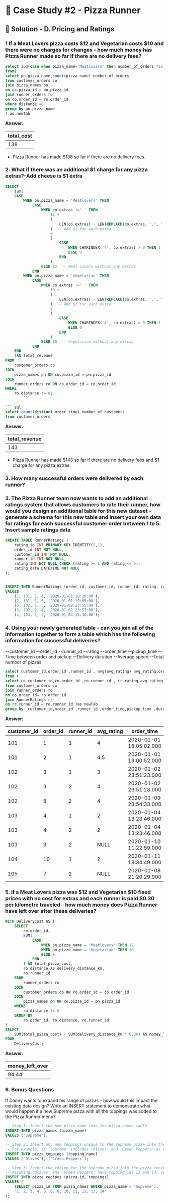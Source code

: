 # 🍕 Case Study #2 - Pizza Runner

## 🍝 Solution - D. Pricing and Ratings

### 1 If a Meat Lovers pizza costs $12 and Vegetarian costs $10 and there were no charges for changes - how much money has Pizza Runner made so far if there are no delivery fees?

````sql
select sum(case when pizza_name='Meatlovers' then number_of_orders *12 else number_of_orders *10 end) total_cost
from(
select pn.pizza_name,count(pizza_name) number_of_orders
from customer_orders co
join pizza_names pn
on co.pizza_id = pn.pizza_id
join runner_orders ro
on co.order_id = ro.order_id
where distance!=0
group by pn.pizza_name
) as newTab
````

**Answer:**

|total_cost|
|---|
|138|

- Pizza Runner has made $138 so far if there are no delivery fees.

### 2. What if there was an additional $1 charge for any pizza extras?-Add cheese is $1 extra

```sql
SELECT
    sum(
    CASE
        WHEN pn.pizza_name = 'Meatlovers' THEN
            CASE
                WHEN co.extras !=' ' THEN
                    12 +
                    (
                        LEN(co.extras) - LEN(REPLACE(co.extras, ',', '')) + 1
                    )  -- Add $1 for each extra
                    +
                    (
                        CASE
                            WHEN CHARINDEX('4', co.extras) > 0 THEN 1  -- Add $1 for cheese
                            ELSE 0
                        END
                    )
                ELSE 12  -- Meat Lovers without any extras
            END
        WHEN pn.pizza_name = 'Vegetarian' THEN
            CASE
                WHEN co.extras !=' ' THEN
                    10 +
                    (
                        LEN(co.extras) - LEN(REPLACE(co.extras, ',', '')) + 1
                    )  -- Add $1 for each extra
                    +
                    (
                        CASE
                            WHEN CHARINDEX('4', co.extras) > 0 THEN 1  -- Add $1 for cheese
                            ELSE 0
                        END
                    )
                ELSE 10  -- Vegetarian without any extras
            END
    END
    )AS total_revenue
FROM
    customer_orders co
JOIN
    pizza_names pn ON co.pizza_id = pn.pizza_id
JOIN
    runner_orders ro ON co.order_id = ro.order_id
WHERE
    ro.distance != 0;
        ```

````sql
select count(distinct order_time) number_of_customers
from customer_orders
````

**Answer:**

|total_revenue|
|---|
|143|

- Pizza Runner has made $143 so far if there are no delivery fees and $1 charge for any pizza extras.

### 3. How many successful orders were delivered by each runner?

### 3. The Pizza Runner team now wants to add an additional ratings system that allows customers to rate their runner, how would you design an additional table for this new dataset - generate a schema for this new table and insert your own data for ratings for each successful customer order between 1 to 5. Insert sample ratings data

````sql
CREATE TABLE RunnerRatings (
    rating_id INT PRIMARY KEY IDENTITY(1,1),
    order_id INT NOT NULL,
    customer_id INT NOT NULL,
    runner_id INT NOT NULL,
    rating INT NOT NULL CHECK (rating >= 1 AND rating <= 5),
    rating_date DATETIME NOT NULL
);


INSERT INTO RunnerRatings (order_id, customer_id, runner_id, rating, rating_date)
VALUES
    (1, 101, 1, 4, '2020-01-01 18:10:00'),
    (2, 101, 1, 5, '2020-01-01 19:05:00'),
    (3, 102, 1, 3, '2020-01-02 23:55:00'),
    (3, 102, 2, 4, '2020-01-02 23:57:00'),
    (4, 103, 1, 2, '2020-01-04 13:30:00');
````

### 4. Using your newly generated table - can you join all of the information together to form a table which has the following information for successful deliveries?
--customer_id
--order_id
--runner_id
--rating
--order_time
--pickup_time
--Time between order and pickup
--Delivery duration
--Average speed
--Total number of pizzas

````sql
select customer_id,order_id ,runner_id , avg(avg_rating) avg_rating,order_time,pickup_time ,duration, avg(avg_speed) avg_speed,count(pizza_id) number_pizza
from (
select co.customer_id,co.order_id ,ro.runner_id , rr.rating avg_rating ,co.order_time,ro.pickup_time ,duration,distance/DATEDIFF(MINUTE,order_time,pickup_time) avg_speed,co.pizza_id
from customer_orders co
join runner_orders ro
on co.order_id= ro.order_id
join RunnerRatings rr
on rr.runner_id = ro.runner_id )as newTab 
group by  customer_id,order_id ,runner_id ,order_time,pickup_time ,duration
````

**Answer:**

|customer_id|order_id|runner_id|avg_rating|order_time|pickup_time|duration|avg_speed|number_pizza|
|---|---|---|---|---|---|---|---|---|
|101|1|1|4|2020-01-01 18:05:02.000|2020-01-01 18:15:34.000|32|2|4|
|101|2|1|4.5|2020-01-01 19:00:52.000|2020-01-01 19:10:54.000|27|2|4|
|102|3|1|3|2020-01-02 23:51:23.000|2020-01-03 00:12:37.000|20|0.638095238095238|8|
|102|3|2|4|2020-01-02 23:51:23.000|2020-01-03 00:12:37.000|20|0.638095238095238|8|
|102|8|2|4|2020-01-09 23:54:33.000|2020-01-10 00:15:02.000|15|1.11428571428571|1|
|103|4|1|2|2020-01-04 13:23:46.000|2020-01-04 13:53:03.000|40|0.78|3|
|103|4|2|2|2020-01-04 13:23:46.000|2020-01-04 13:53:03.000|40|0.78|3|
|103|9|2|NULL|2020-01-10 11:22:59.000|1900-01-01 00:00:00.000|0|0|1|
|104|10|1|2|2020-01-11 18:34:49.000|2020-01-11 18:50:20.000|10|0.625|8|
|105|7|2|NULL|2020-01-08 21:20:29.000|2020-01-08 21:30:45.000|25|2.5|1|





### 5. If a Meat Lovers pizza was $12 and Vegetarian $10 fixed prices with no cost for extras and each runner is paid $0.30 per kilometre traveled - how much money does Pizza Runner have left over after these deliveries?

````sql
WITH DeliveryCost AS (
    SELECT
        ro.order_id,
        SUM(
            CASE
                WHEN pn.pizza_name = 'Meatlovers' THEN 12
                WHEN pn.pizza_name = 'Vegetarian' THEN 10
                ELSE 0  
            END
        ) AS total_pizza_cost,
        ro.distance AS delivery_distance_km,
        ro.runner_id
    FROM
        runner_orders ro
    JOIN
        customer_orders co ON ro.order_id = co.order_id
    JOIN
        pizza_names pn ON co.pizza_id = pn.pizza_id
    WHERE
        ro.distance != 0
    GROUP BY
        ro.order_id, ro.distance, ro.runner_id
)
SELECT
    SUM(total_pizza_cost) - SUM(delivery_distance_km * 0.30) AS money_left_over
FROM
    DeliveryCost;
````

**Answer:**

|money_left_over|
|---|
|94.44|



### 6. Bonus Questions

 If Danny wants to expand his range of pizzas - how would this impact the existing data design? Write an INSERT statement to demonstrate what would happen if a new Supreme pizza with all the toppings was added to the Pizza Runner menu?

````sql
-- Step 1: Insert the new pizza name into the pizza_names table
INSERT INTO pizza_names (pizza_name)
VALUES ('Supreme');

-- Step 2: Insert any new toppings unique to the Supreme pizza into the pizza_toppings table (if needed)
-- For example, if 'Supreme' includes 'Olives' and 'Green Peppers' as new toppings:
INSERT INTO pizza_toppings (topping_name)
VALUES ('Olives'), ('Green Peppers');

-- Step 3: Insert the recipe for the Supreme pizza into the pizza_recipes table
-- Assuming 'Olives' and 'Green Peppers' have topping_ids 13 and 14, respectively:
INSERT INTO pizza_recipes (pizza_id, toppings)
VALUES (
    (SELECT pizza_id FROM pizza_names WHERE pizza_name = 'Supreme'), 
    '1, 2, 3, 4, 5, 6, 8, 10, 11, 12, 13, 14'
);
````

